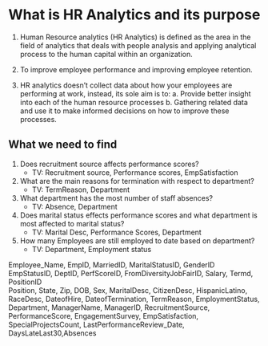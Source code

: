 # What is HR Analytics and its purpose

1. Human Resource analytics (HR Analytics) is defined as the area in the field of analytics that deals with people analysis and applying analytical 
process to the human capital within an organization. 

2. To improve employee performance and improving employee retention.

3. HR analytics doesn’t collect data about how your employees are performing at work, instead, its sole aim is to: 
	a. Provide better insight into each of the human resource processes
	b. Gathering related data and use it to make informed decisions on how to improve these processes.

## What we need to find
1. Does recruitment source affects performance scores?
	* TV: Recruitment source, Performance scores, EmpSatisfaction
2. What are the main reasons for termination with respect to department?
	* TV: TermReason, Department
3. What department has the most number of staff absences?
	* TV: Absence, Department
4. Does marital status effects performance scores and what department is most affected to marital status?
	* TV: Marital Desc, Performance Scores, Department
5. How many Employees are still employed to date based on department?
	* TV: Department, Employment status

Employee_Name, EmpID, MarriedID, MaritalStatusID, GenderID
EmpStatusID, DeptID, PerfScoreID, FromDiversityJobFairID, Salary, Termd, PositionID                      
Position, State, Zip, DOB, Sex, MaritalDesc, CitizenDesc, HispanicLatino, RaceDesc, DateofHire, DateofTermination, TermReason, EmploymentStatus, 
Department, ManagerName, ManagerID, RecruitmentSource, PerformanceScore, EngagementSurvey, EmpSatisfaction, SpecialProjectsCount, 
LastPerformanceReview_Date, DaysLateLast30,Absences
